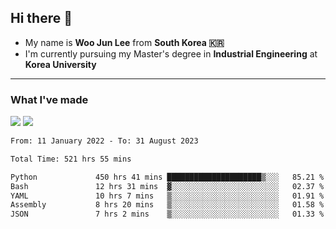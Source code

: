 ## Hi there 👋

- My name is **Woo Jun Lee** from **South Korea 🇰🇷**
- I'm currently pursuing my Master's degree in **Industrial Engineering** at **Korea University**

---

### What I've made

<a href="https://share.streamlit.io/tomtom1103/kuiai_hackathon_2022/main/JL_app.py"><img src="https://img.shields.io/badge/Journey Lee-161B22?style=for-the-badge&logo=streamlit&logoColor=FF4B4B"/></a> <a href="https://jeon-100.github.io/Dangzang/"><img src="https://img.shields.io/badge/당신을 위한 장학금, 당장!-161B22?style=for-the-badge&logo=react&logoColor=#61DAFB"/></a>

<!--START_SECTION:waka-->

```txt
From: 11 January 2022 - To: 31 August 2023

Total Time: 521 hrs 55 mins

Python             450 hrs 41 mins █████████████████████▒░░░   85.21 %
Bash               12 hrs 31 mins  ▓░░░░░░░░░░░░░░░░░░░░░░░░   02.37 %
YAML               10 hrs 7 mins   ▒░░░░░░░░░░░░░░░░░░░░░░░░   01.91 %
Assembly           8 hrs 20 mins   ▒░░░░░░░░░░░░░░░░░░░░░░░░   01.58 %
JSON               7 hrs 2 mins    ▒░░░░░░░░░░░░░░░░░░░░░░░░   01.33 %
```

<!--END_SECTION:waka-->
